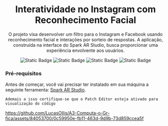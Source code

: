 <h1 align="center">Interatividade no Instagram com Reconhecimento Facial</h1>

<p align="center">O projeto visa desenvolver um filtro para o Instagram e Facebook usando reconhecimento facial e interações por sorteio de respostas. A aplicação, construída na interface do Spark AR Studio, busca proporcionar uma experiência envolvente aos usuários.</p>

<p align="center">
  <img alt="Static Badge" src="https://img.shields.io/badge/Spark%20AR%20Studio-gray?logo=sparkar">

  <img alt="Static Badge" src="https://img.shields.io/badge/Meta-gray?logo=meta">

  <img alt="Static Badge" src="https://img.shields.io/badge/Adobe%20After%20Effects-gray?logo=adobeaftereffects">

  <img alt="Static Badge" src="https://img.shields.io/badge/Status-Done-green">

### Pré-requisitos

Antes de começar, você vai precisar ter instalado em sua máquina a seguinte ferramenta:
[Spark AR Studio](https://spark.meta.com/download/). 

`Ademais a isso certifique-se que o Patch Editor esteja ativado para visualização do código`

https://github.com/LucasOllis/A3-Computa-o-Gr-fica/assets/84053700/0c59950e-fb11-463d-9d9b-73d859ccea5f
